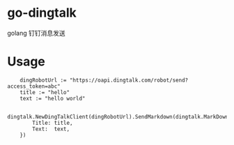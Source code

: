 # go-dingtalk
golang 钉钉消息发送

# Usage
```
	dingRobotUrl := "https://oapi.dingtalk.com/robot/send?access_token=abc"
	title := "hello"
	text := "hello world"

	dingtalk.NewDingTalkClient(dingRobotUrl).SendMarkdown(dingtalk.MarkDown{
		Title: title,
		Text:  text,
	})
```